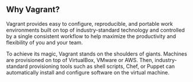 ## Why Vagrant?
Vagrant provides easy to configure, reproducible, and portable work environments built on top of industry-standard technology and controlled by a single consistent workflow to help maximize the productivity and flexibility of you and your team.

To achieve its magic, Vagrant stands on the shoulders of giants. Machines are provisioned on top of VirtualBox, VMware or AWS. Then, industry-standard provisioning tools such as shell scripts, Chef, or Puppet can automatically install and configure software on the virtual machine.



